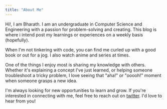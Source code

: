 ```yaml
---
title: "About Me"
---
```

<!-- Hi, I'm Bharath! I'm a machine learning enthusiast with a passion for problem-solving and teaching. While I'm especially interested in machine learning, I love exploring other technologies too. -->
Hi!, I am Bharath. I am an undergraduate in Computer Science and Engineering with a passion for problem-solving and creating. This blog is where i intend post my learnings or experiences on a weekly basis (hopefully).

When I'm not tinkering with code, you can find me curled up with a good book or out for a jog. I also watch anime and series at times.

One of the things I enjoy most is sharing my knowledge with others. Whether it's explaining a concept I've just learned, or helping someone troubleshoot a tricky problem, I love seeing that "aha!" or "ooooh!" moment when someone grasps a new idea.

I'm always looking for new opportunities to learn and grow. If you're interested in connecting with me, feel free to reach out on [twitter](https://twitter.com/ibharathboga). I'd love to hear from you!
